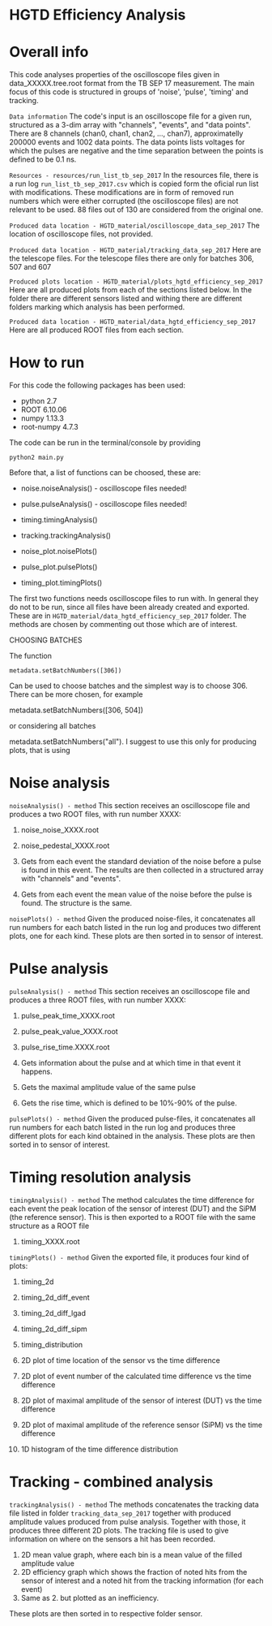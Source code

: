 # HGTD Efficiency Analysis



# Overall info

This code analyses properties of the oscilloscope files given in data_XXXXX.tree.root format
from the TB SEP 17 measurement. The main focus of this code is structured in groups of 'noise', 'pulse', 'timing' and tracking.

 ```Data information```
The code's input is an oscilloscope file for a given run, structured as a 3-dim array with "channels", "events", and "data points". There
are 8 channels (chan0, chan1, chan2, ..., chan7), approximatelly 200000 events and 1002 data points. The data points lists voltages for
which the pulses are negative and the time separation between the points is defined to be 0.1 ns.

 ```Resources - resources/run_list_tb_sep_2017```
 In the resources file, there is a run log  ```run_list_tb_sep_2017.csv``` which is copied form the oficial run list with modifications.
 These modifications are in form of removed run numbers which were either corrupted (the oscilloscope files) are not relevant to be
 used. 88 files out of 130 are considered from the original one.
 
   ```Produced data location - HGTD_material/oscilloscope_data_sep_2017```
The location of oscilloscope files, not provided.

   ```Produced data location - HGTD_material/tracking_data_sep_2017```
Here are the telescope files. For the telescope files there are only for batches 306, 507 and 607
 
  ```Produced plots location - HGTD_material/plots_hgtd_efficiency_sep_2017```
Here are all produced plots from each of the sections listed below. In the folder there are different sensors listed and withing there are
different folders marking which analysis has been performed.

  ```Produced data location - HGTD_material/data_hgtd_efficiency_sep_2017```
Here are all produced ROOT files from each section.



# How to run

For this code the following packages has been used:
- python 2.7
- ROOT 6.10.06
- numpy 1.13.3
- root-numpy 4.7.3

The code can be run in the terminal/console by providing

```python2 main.py```

Before that, a list of functions can be choosed, these are:

- noise.noiseAnalysis() - oscilloscope files needed!
- pulse.pulseAnalysis() - oscilloscope files needed!

- timing.timingAnalysis()
- tracking.trackingAnalysis()

- noise_plot.noisePlots()
- pulse_plot.pulsePlots()
- timing_plot.timingPlots()

The first two functions needs oscilloscope files to run with. In general they do not to be run, since all files have been already created and exported. These are in ```HGTD_material/data_hgtd_efficiency_sep_2017``` folder.
The methods are chosen by commenting out those which are of interest.

CHOOSING BATCHES

The function

 ```metadata.setBatchNumbers([306])```

Can be used to choose batches and the simplest way is to choose 306. There can be more chosen, for example

metadata.setBatchNumbers([306, 504])
 
or considering all batches
 
metadata.setBatchNumbers("all"). I suggest to use this only for producing plots, that is using



# Noise analysis

  ```noiseAnalysis() - method```
This section receives an oscilloscope file and produces a two ROOT files, with run number XXXX:
1. noise_noise_XXXX.root
2. noise_pedestal_XXXX.root

1. Gets from each event the standard deviation of the noise before a pulse is found in this event. The results are then collected in a structured array with "channels" and "events".

2. Gets from each event the mean value of the noise before the pulse is found. The structure is the same.

 ```noisePlots() - method```
Given the produced noise-files, it concatenates all run numbers for each batch listed in the run log and produces two different plots,
one for each kind. These plots are then sorted in to sensor of interest.


# Pulse analysis

  ```pulseAnalysis() - method```
This section receives an oscilloscope file and produces a three ROOT files, with run number XXXX:
1. pulse_peak_time_XXXX.root
2. pulse_peak_value_XXXX.root
3. pulse_rise_time.XXXX.root

1. Gets information about the pulse and at which time in that event it happens.
2. Gets the maximal amplitude value of the same pulse
3. Gets the rise time, which is defined to be 10%-90% of the pulse.

 ```pulsePlots() - method```
Given the produced pulse-files, it concatenates all run numbers for each batch listed in the run log and produces three different plots
for each kind obtained in the analysis. These plots are then sorted in to sensor of interest.


# Timing resolution analysis

   ```timingAnalysis() - method```
 The method calculates the time difference for each event the peak location of the sensor of interest (DUT) and the SiPM (the reference
 sensor). This is then exported to a ROOT file with the same structure as a ROOT file
 
1. timing_XXXX.root

 ```timingPlots() - method```
 Given the exported file, it produces four kind of plots:
 1. timing_2d
 2. timing_2d_diff_event
 3. timing_2d_diff_lgad
 4. timing_2d_diff_sipm
 5. timing_distribution
 
 1. 2D plot of time location of the sensor vs the time difference
 2. 2D plot of event number of the calculated time difference vs the time difference
 3. 2D plot of maximal amplitude of the sensor of interest (DUT) vs the time difference
 4. 2D plot of maximal amplitude of the reference sensor (SiPM) vs the time difference
 5. 1D histogram of the time difference distribution
 
 

# Tracking - combined analysis

```trackingAnalysis() - method```
The methods concatenates the tracking data file listed in folder  ```tracking_data_sep_2017``` together with produced amplitude
values produced from pulse analysis. Together with those, it produces three different 2D plots. The tracking file is used to give
information on where on the sensors a hit has been recorded.

1. 2D mean value graph, where each bin is a mean value of the filled amplitude value
2. 2D efficiency graph which shows the fraction of noted hits from the sensor of interest and a noted hit from the tracking information (for each event)
3. Same as 2. but plotted as an inefficiency.

These plots are then sorted in to respective folder sensor.



